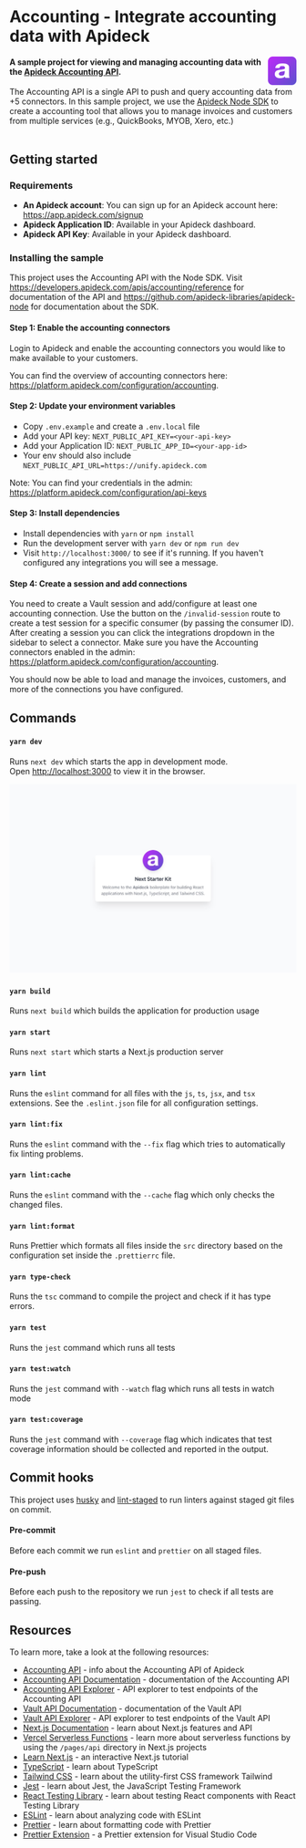 # Accounting - Integrate accounting data with Apideck

<img alt="Logo" align="right" src="./public/img/logo.png" width="10%" />

#### A sample project for viewing and managing accounting data with the [Apideck Accounting API](https://developers.apideck.com/apis/accounting/reference).

The Accounting API is a single API to push and query accounting data from +5 connectors. In this sample project, we use the [Apideck Node SDK](https://www.npmjs.com/package/@apideck/node) to create a accounting tool that allows you to manage invoices and customers from multiple services (e.g., QuickBooks, MYOB, Xero, etc.)
<br>
<br>

## Getting started

### Requirements

- **An Apideck account**: You can sign up for an Apideck account here: https://app.apideck.com/signup
- **Apideck Application ID**: Available in your Apideck dashboard.
- **Apideck API Key**: Available in your Apideck dashboard.

### Installing the sample

This project uses the Accounting API with the Node SDK. Visit https://developers.apideck.com/apis/accounting/reference for documentation of the API and https://github.com/apideck-libraries/apideck-node for documentation about the SDK.

#### Step 1: Enable the accounting connectors

Login to Apideck and enable the accounting connectors you would like to make available to your customers.

You can find the overview of accounting connectors here: https://platform.apideck.com/configuration/accounting.

#### Step 2: Update your environment variables

- Copy `.env.example` and create a `.env.local` file
- Add your API key: `NEXT_PUBLIC_API_KEY=<your-api-key>`
- Add your Application ID: `NEXT_PUBLIC_APP_ID=<your-app-id>`
- Your env should also include `NEXT_PUBLIC_API_URL=https://unify.apideck.com`

Note: You can find your credentials in the admin: https://platform.apideck.com/configuration/api-keys

#### Step 3: Install dependencies

- Install dependencies with `yarn` or `npm install`
- Run the development server with `yarn dev` or `npm run dev`
- Visit `http://localhost:3000/` to see if it's running. If you haven't configured any integrations you will see a message.

#### Step 4: Create a session and add connections

You need to create a Vault session and add/configure at least one accounting connection. Use the button on the `/invalid-session` route to create a test session for a specific consumer (by passing the consumer ID). After creating a session you can click the integrations dropdown in the sidebar to select a connector. Make sure you have the Accounting connectors enabled in the admin: https://platform.apideck.com/configuration/accounting.

You should now be able to load and manage the invoices, customers, and more of the connections you have configured.

## Commands

#### `yarn dev`

Runs `next dev` which starts the app in development mode.<br>
Open [http://localhost:3000](http://localhost:3000) to view it in the browser.

<img alt="Screenshot" src="./public/img/screenshot.jpg" />

#### `yarn build`

Runs `next build` which builds the application for production usage

#### `yarn start`

Runs `next start` which starts a Next.js production server

#### `yarn lint`

Runs the `eslint` command for all files with the `js`, `ts`, `jsx`, and `tsx` extensions. See the `.eslint.json` file for all configuration settings.

#### `yarn lint:fix`

Runs the `eslint` command with the `--fix` flag which tries to automatically fix linting problems.

#### `yarn lint:cache`

Runs the `eslint` command with the `--cache` flag which only checks the changed files.

#### `yarn lint:format`

Runs Prettier which formats all files inside the `src` directory based on the configuration set inside the `.prettierrc` file.

#### `yarn type-check`

Runs the `tsc` command to compile the project and check if it has type errors.

#### `yarn test`

Runs the `jest` command which runs all tests

#### `yarn test:watch`

Runs the `jest` command with `--watch` flag which runs all tests in watch mode

#### `yarn test:coverage`

Runs the `jest` command with `--coverage` flag which indicates that test coverage information should be collected and reported in the output.

## Commit hooks

This project uses [husky](https://github.com/typicode/husky) and [lint-staged](https://github.com/okonet/lint-staged) to run linters against staged git files on commit.

#### Pre-commit

Before each commit we run `eslint` and `prettier` on all staged files.

#### Pre-push

Before each push to the repository we run `jest` to check if all tests are passing.

## Resources

To learn more, take a look at the following resources:

- [Accounting API](https://www.apideck.com/accounting-api) - info about the Accounting API of Apideck
- [Accounting API Documentation](https://developers.apideck.com/apis/accounting/reference) - documentation of the Accounting API
- [Accounting API Explorer](https://developers.apideck.com/apis/accounting/api-explorer) - API explorer to test endpoints of the Accounting API
- [Vault API Documentation](https://developers.apideck.com/apis/vault/reference) - documentation of the Vault API
- [Vault API Explorer](https://developers.apideck.com/apis/vault/api-explorer) - API explorer to test endpoints of the Vault API
- [Next.js Documentation](https://nextjs.org/docs) - learn about Next.js features and API
- [Vercel Serverless Functions](https://vercel.com/docs/serverless-functions/introduction) - learn more about serverless functions by using the `/pages/api` directory in Next.js projects
- [Learn Next.js](https://nextjs.org/learn) - an interactive Next.js tutorial
- [TypeScript](https://www.typescriptlang.org/) - learn about TypeScript
- [Tailwind CSS](https://tailwindcss.com/) - learn about the utility-first CSS framework Tailwind
- [Jest](https://jestjs.io/) - learn about Jest, the JavaScript Testing Framework
- [React Testing Library](https://testing-library.com/docs/react-testing-library/intro/) - learn about testing React components with React Testing Library
- [ESLint](https://eslint.org/) - learn about analyzing code with ESLint
- [Prettier](https://eslint.org/) - learn about formatting code with Prettier
- [Prettier Extension](https://marketplace.visualstudio.com/items?itemName=esbenp.prettier-vscode) - a Prettier extension for Visual Studio Code
